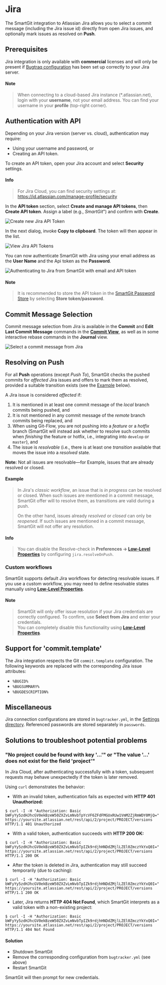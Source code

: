 # Jira

The SmartGit integration to Atlassian Jira allows you to select a commit message (including the Jira issue id) directly from open Jira issues, and optionally mark issues as resolved on **Push**.

## Prerequisites

Jira integration is only available with **commercial** licenses and will only be present if [Bugtraq configuration](../Integrations/Bugtraq-links-to-issue-trackers.md) has been set up correctly to your Jira server.

#### Note

> When connecting to a cloud-based Jira instance (\*.atlassian.net), login with your **username**, not your email address.
> You can find your username in your **profile** (top-right corner).

## Authentication with API

Depending on your Jira version (server vs. cloud), authentication may require:

- Using your username and password, or
- Creating an API token.

To create an API token, open your Jira account and select **Security** settings.

#### Info

> For Jira Cloud, you can find security settings at:
> <https://id.atlassian.com/manage-profile/security>

In the **API token** section, select **Create and manage API tokens**, then **Create API token**. Assign a label (e.g., *SmartGit*") and confirm with **Create**.

![Create new Jira API Token](../images/Integrations-Jira-APIToken.png)

In the next dialog, invoke **Copy to clipboard**. The token will then appear in the list.

![View Jira API Tokens](../images/Integrations-Jira-ListAllAPITokens.png)

You can now authenticate SmartGit with Jira using your email address as the **User Name** and the Api token as the **Password**.

![Authenticating to Jira from SmartGit with email and API token](../images/Integrations-Jira-SmartGit-Authenticate.png)

#### Note
> It is recommended to store the API token in the [SmartGit Password Store](../GUI/Preferences/Commands.md#the-smartgit-password-store) by selecting **Store token/password**.

## Commit Message Selection

Commit message selection from Jira is available in the **Commit** and **Edit Last Commit Message** commands in the [**Commit View**](../GUI/Commit-View.md), as well as in some interactive rebase commands in the **Journal** view.

![Select a commit message from Jira](../images/Integrations-Jira-SelectFromIssue.png)

## Resolving on Push

For all **Push** operations (except *Push To*), SmartGit checks the pushed commits for *affected* Jira issues and offers to mark them as resolved, provided a suitable transition exists (see the [Example](#example) below).

A Jira issue is considered *affected* if:

1. It is mentioned in at least one commit message of the *local* branch commits being pushed, 
   and
2. It is not mentioned in any commit message of the *remote* branch commits being replaced, 
   and
3. When using Git-Flow, you are not pushing into a *feature* or a *hotfix* branch (SmartGit will instead ask whether to resolve such commits when *finishing* the feature or hotfix, 
   i.e., integrating into `develop` or `master`), 
   and
4. The issue is *resolvable* (i.e., there is at least one *transition* available that moves the issue into a *resolved* state.
   
**Note:** Not all issues are resolvable—for Example, issues that are already resolved or closed.

#### Example

> In Jira's *classic workflow*, an issue that is *in progress* can be resolved or closed.
> When such issues are mentioned in a commit message, SmartGit offer will to resolve them, as transitions are valid during a push.
>
> On the other hand, issues already *resolved* or *closed* can only be *reopened*.
If such issues are mentioned in a commit message, SmartGit will not offer any resolution.

#### Info

> You can disable the Resolve-check in **Preferences → [**Low-Level Properties**](../GUI/AdvancedSettings/Low-Level-Properties.md)** by configuring `jira.resolveOnPush`.

### Custom workflows

SmartGit supports default Jira workflows for detecting resolvable issues. If you use a custom workflow, you may need to define resolvable states manually using [**Low-Level Properties**](../GUI/AdvancedSettings/Low-Level-Properties.md).

#### Note

> SmartGit will only offer issue resolution if your Jira credentials are correctly configured.
> To confirm, use **Select from Jira** and enter your credentials.  
> You can completely disable this functionality using [**Low-Level Properties**](../GUI/AdvancedSettings/Low-Level-Properties.md).

## Support for 'commit.template'

The Jira integration respects the Git `commit.template` configuration. The following keywords are replaced with the corresponding Jira issue attributes:

- `%BUGID%`
- `%BUGSUMMARY%`
- `%BUGDESCRIPTION%`

## Miscellaneous

Jira connection configurations are stored in `bugtracker.yml`, in the [Settings directory](../Installation/Installation-and-Files.md). 
Referenced passwords are stored separately in `passwords`.

## Solutions to troubleshoot potential problems

### "No project could be found with key '...'" or "The value '...' does not exist for the field 'project'"

In Jira Cloud, after authenticating successfully with a token, subsequent requests may behave unexpectedly if the token is later removed.

Using `curl` demonstrates the behavior:

- With an invalid token, authentication fails as expected with **HTTP 401 Unauthorized:**

```
$ curl -I -H "Authorization: Basic bWFyYy5zdHJhcGV0ekBzeW50ZXZvLmNvbTpYcVF6ZFdFMGUxRUw1VmM2ZjRmWDY0MjQ=" https://yoursite.atlassian.net/rest/api/2/project/PROJECT/versions
HTTP/1.1 401 Unauthorized
```

- With a valid token, authentication succeeds with **HTTP 200 OK:**

```
$ curl -I -H "Authorization: Basic bWFyYy5zdHJhcGV0ekBzeW50ZXZvLmNvbTpIZk9rdjhHNDdZMjlLZEl0ZmczYkYxQ0I=" https://yoursite.atlassian.net/rest/api/2/project/PROJECT/versions
HTTP/1.1 200 OK
```

- After the token is deleted in Jira, authentication may still succeed temporarily (due to caching):

```
$ curl -I -H "Authorization: Basic bWFyYy5zdHJhcGV0ekBzeW50ZXZvLmNvbTpIZk9rdjhHNDdZMjlLZEl0ZmczYkYxQ0I=" https://yoursite.atlassian.net/rest/api/2/project/PROJECT/versions
HTTP/1.1 200 OK
```

- Later, Jira returns **HTTP 404 Not Found**, which SmartGit interprets as a valid token with a non-existing project:

```
$ curl -I -H "Authorization: Basic bWFyYy5zdHJhcGV0ekBzeW50ZXZvLmNvbTpIZk9rdjhHNDdZMjlLZEl0ZmczYkYxQ0I=" https://yoursite.atlassian.net/rest/api/2/project/PROJECT/versions
HTTP/1.1 404 Not Found
``` 

#### Solution

* Shutdown SmartGit
* Remove the corresponding configuration from `bugtracker.yml` (see above)
* Restart SmartGit
  
SmartGit will then prompt for new credentials.

